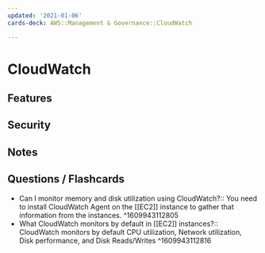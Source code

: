 ```yaml
---
updated: '2021-01-06'
cards-deck: AWS::Management & Governance::CloudWatch

---
```


# CloudWatch

## Features

## Security

## Notes

## Questions / Flashcards

- Can I monitor memory and disk utilization using CloudWatch?:: You need to install CloudWatch Agent on the [[EC2]] instance to gather that information from the instances.
^1609943112805
- What CloudWatch monitors by default in [[EC2]] instances?:: CloudWatch monitors by default CPU utilization, Network utilization, Disk performance, and Disk Reads/Writes
^1609943112816
